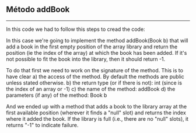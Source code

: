 ## Método addBook

---

In this code we had to follow this steps to cread the code:

In this case we're going to implement the method addBook(Book b) that will add a book in the first empty position of the array library and return the position (ie the index of the array) at which the book has been added. If it's not possible to fit the book into the library, then it should return -1.

To do that first we need to work on the signature of the method. This is to have clear
a) the access of the method. By default the methods are public unless stated otherwise.
b) the return type (or if there is not): int (since is the index of an array or -1)
c) the name of the method: addBook
d) the parameters (if any) of the method: Book b

And we ended up with a method that adds a book to the library array at the first available position (wherever it finds a "null" slot) and returns the index where it added the book. If the library is full (i.e., there are no "null" slots), it returns "-1" to indicate failure.
